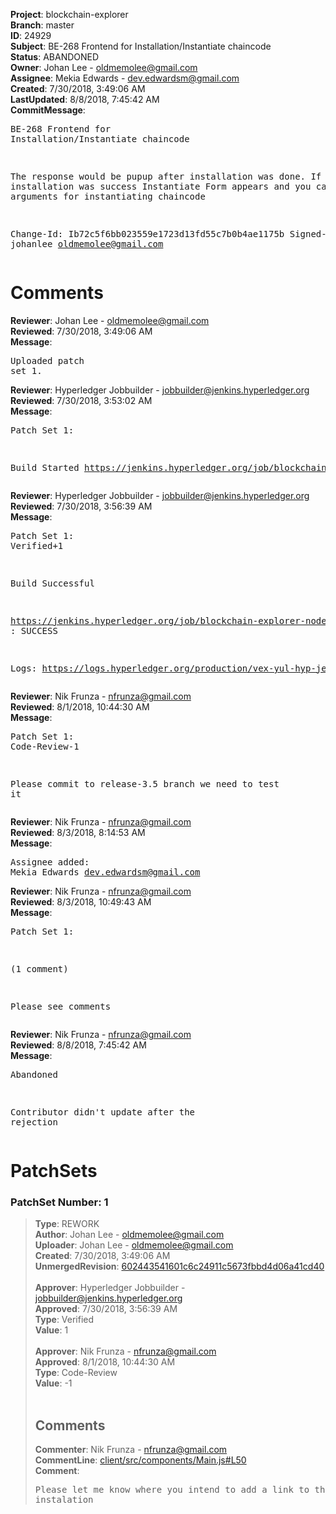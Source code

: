 <strong>Project</strong>: blockchain-explorer<br><strong>Branch</strong>: master<br><strong>ID</strong>: 24929<br><strong>Subject</strong>: BE-268 Frontend for Installation/Instantiate chaincode<br><strong>Status</strong>: ABANDONED<br><strong>Owner</strong>: Johan Lee - oldmemolee@gmail.com<br><strong>Assignee</strong>: Mekia Edwards - dev.edwardsm@gmail.com<br><strong>Created</strong>: 7/30/2018, 3:49:06 AM<br><strong>LastUpdated</strong>: 8/8/2018, 7:45:42 AM<br><strong>CommitMessage</strong>:<br><pre>BE-268 Frontend for Installation/Instantiate chaincode

The response would be pupup after installation was done. If installation was success Instantiate Form appears and you can put arguments for instantiating chaincode

Change-Id: Ib72c5f6bb023559e1723d13fd55c7b0b4ae1175b
Signed-off-by: johanlee <oldmemolee@gmail.com>
</pre><h1>Comments</h1><strong>Reviewer</strong>: Johan Lee - oldmemolee@gmail.com<br><strong>Reviewed</strong>: 7/30/2018, 3:49:06 AM<br><strong>Message</strong>: <pre>Uploaded patch set 1.</pre><strong>Reviewer</strong>: Hyperledger Jobbuilder - jobbuilder@jenkins.hyperledger.org<br><strong>Reviewed</strong>: 7/30/2018, 3:53:02 AM<br><strong>Message</strong>: <pre>Patch Set 1:

Build Started https://jenkins.hyperledger.org/job/blockchain-explorer-node6-verify-x86_64/351/</pre><strong>Reviewer</strong>: Hyperledger Jobbuilder - jobbuilder@jenkins.hyperledger.org<br><strong>Reviewed</strong>: 7/30/2018, 3:56:39 AM<br><strong>Message</strong>: <pre>Patch Set 1: Verified+1

Build Successful 

https://jenkins.hyperledger.org/job/blockchain-explorer-node6-verify-x86_64/351/ : SUCCESS

Logs: https://logs.hyperledger.org/production/vex-yul-hyp-jenkins-3/blockchain-explorer-node6-verify-x86_64/351</pre><strong>Reviewer</strong>: Nik Frunza - nfrunza@gmail.com<br><strong>Reviewed</strong>: 8/1/2018, 10:44:30 AM<br><strong>Message</strong>: <pre>Patch Set 1: Code-Review-1

Please commit to release-3.5 branch we need to test it</pre><strong>Reviewer</strong>: Nik Frunza - nfrunza@gmail.com<br><strong>Reviewed</strong>: 8/3/2018, 8:14:53 AM<br><strong>Message</strong>: <pre>Assignee added: Mekia Edwards <dev.edwardsm@gmail.com></pre><strong>Reviewer</strong>: Nik Frunza - nfrunza@gmail.com<br><strong>Reviewed</strong>: 8/3/2018, 10:49:43 AM<br><strong>Message</strong>: <pre>Patch Set 1:

(1 comment)

Please see comments</pre><strong>Reviewer</strong>: Nik Frunza - nfrunza@gmail.com<br><strong>Reviewed</strong>: 8/8/2018, 7:45:42 AM<br><strong>Message</strong>: <pre>Abandoned

Contributor didn't update after the rejection</pre><h1>PatchSets</h1><h3>PatchSet Number: 1</h3><blockquote><strong>Type</strong>: REWORK<br><strong>Author</strong>: Johan Lee - oldmemolee@gmail.com<br><strong>Uploader</strong>: Johan Lee - oldmemolee@gmail.com<br><strong>Created</strong>: 7/30/2018, 3:49:06 AM<br><strong>UnmergedRevision</strong>: [602443541601c6c24911c5673fbbd4d06a41cd40](https://github.com/hyperledger-gerrit-archive/blockchain-explorer/commit/602443541601c6c24911c5673fbbd4d06a41cd40)<br><br><strong>Approver</strong>: Hyperledger Jobbuilder - jobbuilder@jenkins.hyperledger.org<br><strong>Approved</strong>: 7/30/2018, 3:56:39 AM<br><strong>Type</strong>: Verified<br><strong>Value</strong>: 1<br><br><strong>Approver</strong>: Nik Frunza - nfrunza@gmail.com<br><strong>Approved</strong>: 8/1/2018, 10:44:30 AM<br><strong>Type</strong>: Code-Review<br><strong>Value</strong>: -1<br><br><h2>Comments</h2><strong>Commenter</strong>: Nik Frunza - nfrunza@gmail.com<br><strong>CommentLine</strong>: [client/src/components/Main.js#L50](https://github.com/hyperledger-gerrit-archive/blockchain-explorer/blob/602443541601c6c24911c5673fbbd4d06a41cd40/client/src/components/Main.js#L50)<br><strong>Comment</strong>: <pre>Please let me know where you intend to add a link to the chaincode instalation</pre></blockquote>